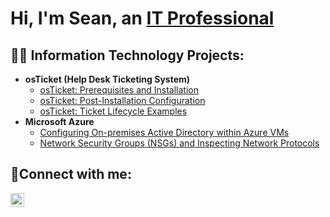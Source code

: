 <h1>Hi, I'm Sean, an <a href="https://linkedin.com/in/Josh">IT Professional</a></h1>

<h2>👨‍💻 Information Technology Projects:</h2>

- <b>osTicket (Help Desk Ticketing System)</b>
  - [osTicket: Prerequisites and Installation](https://github.com/sean-carroll-1992/osticket-prereqs)
  - [osTicket: Post-Installation Configuration](https://github.com/sean-carroll-1992/post-install-config)
  - [osTicket: Ticket Lifecycle Examples](https://github.com/sean-carroll-1992/ticket-lifecycle)
- <b>Microsoft Azure</b>
  - [Configuring On-premises Active Directory within Azure VMs](https://github.com/sean-carroll-1992/configure-ad)
  - [Network Security Groups (NSGs) and Inspecting Network Protocols](https://github.com/sean-carroll-1992/azure-network-protocols)

<h2>🤳Connect with me:</h2>


[<img align="left" alt="Josh | LinkedIn" width="22px" src="https://cdn.jsdelivr.net/npm/simple-icons@v3/icons/linkedin.svg" />][linkedin]




[linkedin]: https://linkedin.com/in/seancarroll8471
